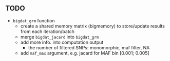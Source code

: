 ## TODO

- `bigdat_grm` function
    - create a shared memory matrix (bigmemory) to store/update results from each iteration/batch
    - merge `bigdat_jacard` into `bigdat_grm`
    - add more info. into computation output
        - the number of filtered SNPs: monomorphic, maf filter, NA
    - add `maf_max` argument, e.g. jacard for MAF bin [0.001; 0.005]
